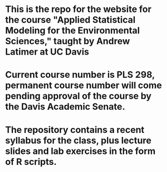 # This is the repo for the website for the course "Applied Statistical Modeling for the Environmental Sciences," taught by Andrew Latimer at UC Davis 
# Current course number is PLS 298, permanent course number will come pending approval of the course by the Davis Academic Senate.
# The repository contains a recent syllabus for the class, plus lecture slides and lab exercises in the form of R scripts. 
